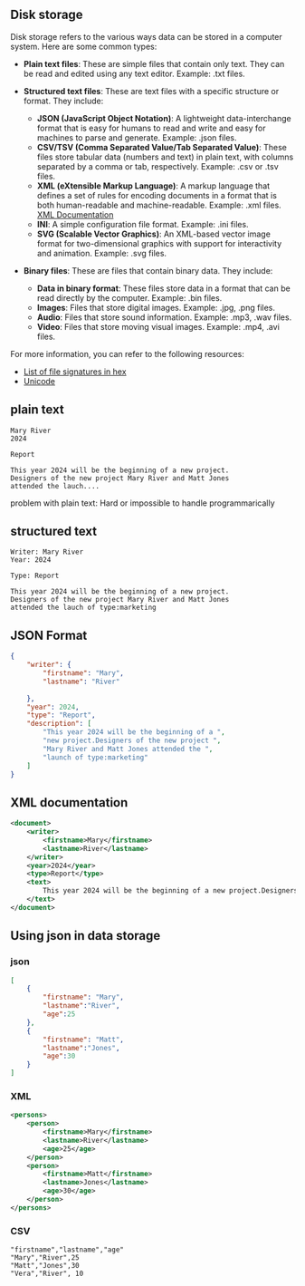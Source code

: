 ## Disk storage

Disk storage refers to the various ways data can be stored in a computer system. Here are some common types:

- **Plain text files**: These are simple files that contain only text. They can be read and edited using any text editor. Example: .txt files.

- **Structured text files**: These are text files with a specific structure or format. They include:
  - **JSON (JavaScript Object Notation)**: A lightweight data-interchange format that is easy for humans to read and write and easy for machines to parse and generate. Example: .json files.
  - **CSV/TSV (Comma Separated Value/Tab Separated Value)**: These files store tabular data (numbers and text) in plain text, with columns separated by a comma or tab, respectively. Example: .csv or .tsv files.
  - **XML (eXtensible Markup Language)**: A markup language that defines a set of rules for encoding documents in a format that is both human-readable and machine-readable. Example: .xml files.  [XML Documentation](https://www.w3.org/XML/)
  - **INI**: A simple configuration file format. Example: .ini files.
  - **SVG (Scalable Vector Graphics)**: An XML-based vector image format for two-dimensional graphics with support for interactivity and animation. Example: .svg files.

- **Binary files**: These are files that contain binary data. They include:
  - **Data in binary format**: These files store data in a format that can be read directly by the computer. Example: .bin files.
  - **Images**: Files that store digital images. Example: .jpg, .png files.
  - **Audio**: Files that store sound information. Example: .mp3, .wav files.
  - **Video**: Files that store moving visual images. Example: .mp4, .avi files.

For more information, you can refer to the following resources:
- [List of file signatures in hex](https://en.wikipedia.org/wiki/List_of_file_signatures)
- [Unicode](https://home.unicode.org/)


## plain text
```
Mary River
2024

Report

This year 2024 will be the beginning of a new project.
Designers of the new project Mary River and Matt Jones
attended the lauch....
```

problem with plain text: Hard or impossible to handle programmarically

## structured text
```
Writer: Mary River
Year: 2024

Type: Report

This year 2024 will be the beginning of a new project.
Designers of the new project Mary River and Matt Jones
attended the lauch of type:marketing
```


## JSON Format
```json
{
    "writer": {
        "firstname": "Mary",
        "lastname": "River"
        
    },
    "year": 2024,
    "type": "Report",
    "description": [
        "This year 2024 will be the beginning of a ",
        "new project.Designers of the new project ",
        "Mary River and Matt Jones attended the ",
        "launch of type:marketing"
    ]
}
```

## XML documentation
```xml
<document>
    <writer>
        <firstname>Mary</firstname>
        <lastname>River</lastname>
    </writer>
    <year>2024</year>
    <type>Report</type>
    <text>
        This year 2024 will be the beginning of a new project.Designers of the new project Mary River and Matt Jones attended the lauch of type:marketing
    </text>
</document>
```

## Using json in data storage
### json
```json
[
    {
        "firstname": "Mary",
        "lastname":"River",
        "age":25
    },
    {
        "firstname": "Matt",
        "lastname":"Jones",
        "age":30
    }
]
```

### XML
```xml
<persons>
    <person>
        <firstname>Mary</firstname>
        <lastname>River</lastname>
        <age>25</age>
    </person>
    <person>
        <firstname>Matt</firstname>
        <lastname>Jones</lastname>
        <age>30</age>
    </person>
</persons>
```

### CSV
```csv
"firstname","lastname","age"
"Mary","River",25
"Matt","Jones",30
"Vera","River", 10
```


